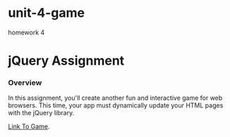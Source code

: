 # unit-4-game
homework 4
# jQuery Assignment

### Overview

In this assignment, you'll create another fun and interactive game for web browsers. This time, your app must dynamically update your HTML pages with the jQuery library.



 [Link To Game](https://linag94.github.io/unit-4-game/).

